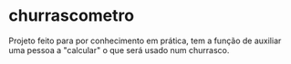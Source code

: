# churrascometro

Projeto feito para por conhecimento em prática, tem a função de auxiliar uma pessoa a "calcular" o que será usado num churrasco.

